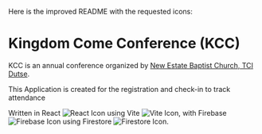 Here is the improved README with the requested icons:

# Kingdom Come Conference (KCC) 

KCC is an annual conference organized by [New Estate Baptist Church, TCI Dutse](https://www.youtube.com/@TCInebcabuja).

This Application is created for the registration and check-in to track attendance

Written in React ![React Icon](https://img.shields.io/badge/React-20232A?style=for-the-badge&logo=react&logoColor=61DAFB) using Vite ![Vite Icon](https://img.shields.io/badge/Vite-B73BFE?style=for-the-badge&logo=vite&logoColor=FFD62E), with Firebase ![Firebase Icon](https://img.shields.io/badge/firebase-ffca28?style=for-the-badge&logo=firebase&logoColor=black) using Firestore ![Firestore Icon](https://img.shields.io/badge/Firestore-4285F4?style=for-the-badge&logo=firebase&logoColor=white).
